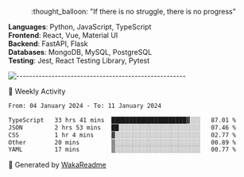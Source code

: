 <p align="center"> 
  :thought_balloon: "If there is no struggle, there is no progress"
</p>

<p align="left">
  <strong>Languages</strong>: Python, JavaScript, TypeScript<br>
  <strong>Frontend</strong>: React, Vue, Material UI<br>
  <strong>Backend</strong>: FastAPI, Flask<br>
  <strong>Databases</strong>: MongoDB, MySQL, PostgreSQL<br>
  <strong>Testing</strong>: Jest, React Testing Library, Pytest<br>
</p>

![-----------------------------------------------------](https://raw.githubusercontent.com/andreasbm/readme/master/assets/lines/vintage.png)

🎯 Weekly Activity

<!--START_SECTION:waka-->

```txt
From: 04 January 2024 - To: 11 January 2024

TypeScript   33 hrs 41 mins  █████████████████████▓░░░   87.01 %
JSON         2 hrs 53 mins   ██░░░░░░░░░░░░░░░░░░░░░░░   07.46 %
CSS          1 hr 4 mins     ▓░░░░░░░░░░░░░░░░░░░░░░░░   02.77 %
Other        20 mins         ▒░░░░░░░░░░░░░░░░░░░░░░░░   00.89 %
YAML         17 mins         ▒░░░░░░░░░░░░░░░░░░░░░░░░   00.77 %
```

<!--END_SECTION:waka-->


🚀 Generated by [WakaReadme](https://github.com/athul/waka-readme)
